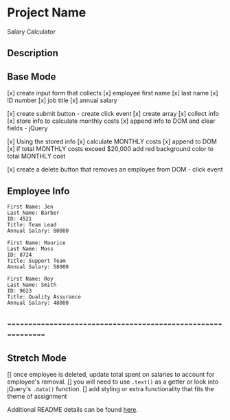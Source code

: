 # Project Name

Salary Calculator

## Description

## Base Mode
[x] create input form that collects 
    [x] employee first name 
    [x] last name 
    [x] ID number 
    [x] job title
    [x] annual salary

[x] create submit button - create click event
    [x] create array
        [x] collect info 
        [x] store info to calculate monthly costs
    [x] append info to DOM and clear fields - jQuery

[x] Using the stored info
    [x] calculate MONTHLY costs
    [x] append to DOM
    [x] if total MONTHLY costs exceed $20,000 add red background color to total MONTHLY cost

[x] create a delete button that removes an employee from DOM - click event

## Employee Info
    First Name: Jen
    Last Name: Barber
    ID: 4521
    Title: Team Lead
    Annual Salary: 80000

    First Name: Maurice
    Last Name: Moss
    ID: 8724
    Title: Support Team
    Annual Salary: 58000

    First Name: Roy
    Last Name: Smith
    ID: 9623
    Title: Quality Assurance
    Annual Salary: 48000
## ------------------------------------------------------------ ##

## Stretch Mode
[] once employee is deleted, update total spent on salaries    to account for employee's removal.
    [] you will need to use `.text()` as a getter or look into jQuery's `.data()` function.
[] add styling or extra functionality that fits the theme of assignment


Additional README details can be found [here](https://github.com/PrimeAcademy/readme-template/blob/master/README.md).
